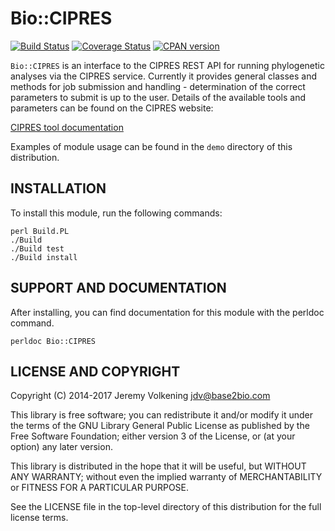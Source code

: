 Bio::CIPRES
=========

[![Build Status](https://travis-ci.org/jvolkening/p5-Bio-CIPRES.svg?branch=master)](https://travis-ci.org/jvolkening/p5-Bio-CIPRES)
[![Coverage Status](https://coveralls.io/repos/github/jvolkening/p5-Bio-CIPRES/badge.svg?branch=master)](https://coveralls.io/github/jvolkening/p5-Bio-CIPRES?branch=master)
[![CPAN version](https://badge.fury.io/pl/Bio-CIPRES.svg)](https://badge.fury.io/pl/Bio-CIPRES)

`Bio::CIPRES` is an interface to the CIPRES REST API for running phylogenetic
analyses via the CIPRES service. Currently it provides general classes and
methods for job submission and handling - determination of the correct
parameters to submit is up to the user. Details of the available tools and
parameters can be found on the CIPRES website:

[CIPRES tool documentation](https://www.phylo.org/restusers/documentation.action)

Examples of module usage can be found in the `demo` directory of this
distribution.


INSTALLATION
------------

To install this module, run the following commands:

	perl Build.PL
	./Build
	./Build test
	./Build install

SUPPORT AND DOCUMENTATION
-------------------------

After installing, you can find documentation for this module with the
perldoc command.

    perldoc Bio::CIPRES

LICENSE AND COPYRIGHT
---------------------

Copyright (C) 2014-2017 Jeremy Volkening <jdv@base2bio.com>

This library is free software; you can redistribute it and/or modify it under
the terms of the GNU Library General Public License as published by the Free
Software Foundation; either version 3 of the License, or (at your option) any
later version.

This library is distributed in the hope that it will be useful, but WITHOUT ANY
WARRANTY; without even the implied warranty of MERCHANTABILITY or FITNESS FOR A
PARTICULAR PURPOSE.

See the LICENSE file in the top-level directory of this distribution for the
full license terms.
